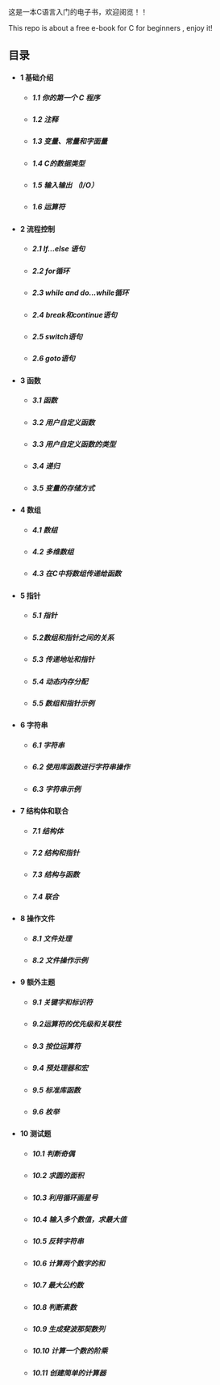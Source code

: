 这是一本C语言入门的电子书，欢迎阅览！！

This repo is about a free e-book for C for beginners , enjoy it!
## 目录

- #### 1 基础介绍
  - ##### 1.1 你的第一个 C 程序
  - ##### 1.2 注释
  - ##### 1.3 变量、常量和字面量
  - ##### 1.4 C的数据类型
  - ##### 1.5 输入输出 （I/O）
  - ##### 1.6 运算符
- #### 2 流程控制
  - ##### 2.1 If...else 语句
  - ##### 2.2 for循环
  - ##### 2.3 while and do...while循环
  - ##### 2.4 break和continue语句
  - ##### 2.5 switch语句
  - ##### 2.6 goto语句
- #### 3 函数
  - ##### 3.1 函数
  - ##### 3.2 用户自定义函数
  - ##### 3.3 用户自定义函数的类型
  - ##### 3.4 递归
  - ##### 3.5 变量的存储方式
- #### 4 数组
  - ##### 4.1 数组
  - ##### 4.2 多维数组
  - ##### 4.3 在C中将数组传递给函数
- #### 5 指针
  - ##### 5.1 指针
  - ##### 5.2数组和指针之间的关系
  - ##### 5.3 传递地址和指针
  - ##### 5.4 动态内存分配
  - ##### 5.5 数组和指针示例
- #### 6 字符串
  - ##### 6.1 字符串
  - ##### 6.2 使用库函数进行字符串操作
  - ##### 6.3 字符串示例
- #### 7 结构体和联合
  - ##### 7.1 结构体
  - ##### 7.2 结构和指针
  - ##### 7.3 结构与函数
  - ##### 7.4 联合
- #### 8 操作文件
  - ##### 8.1 文件处理
  - ##### 8.2 文件操作示例
- #### 9 额外主题
  - ##### 9.1 关键字和标识符
  - ##### 9.2运算符的优先级和关联性
  - ##### 9.3 按位运算符
  - ##### 9.4 预处理器和宏
  - ##### 9.5 标准库函数
  - ##### 9.6 枚举
- #### 10 测试题
  - ##### 10.1 判断奇偶
  - ##### 10.2 求圆的面积
  - ##### 10.3 利用循环画星号
  - ##### 10.4 输入多个数值，求最大值
  - ##### 10.5 反转字符串
  - ##### 10.6 计算两个数字的和
  - ##### 10.7 最大公约数
  - ##### 10.8 判断素数
  - ##### 10.9 生成斐波那契数列
  - ##### 10.10 计算一个数的阶乘
  - ##### 10.11 创建简单的计算器
